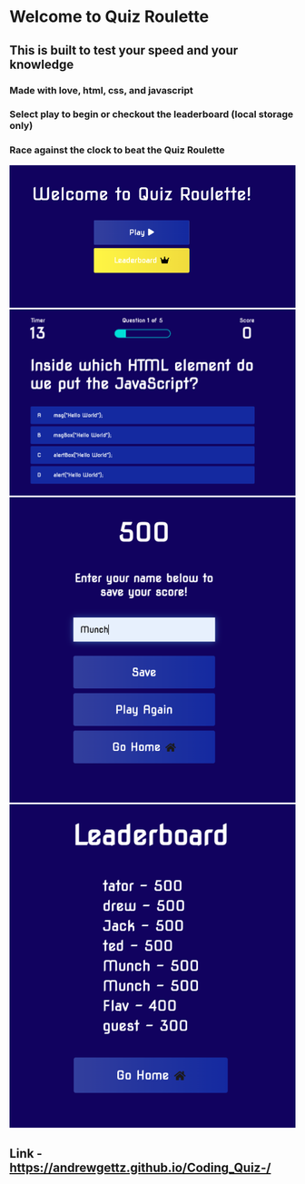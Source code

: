 # Welcome to Quiz Roulette 

## This is built to test your speed and your knowledge 

### Made with love, html, css, and javascript 

### Select play to begin or checkout the leaderboard (local storage only)
### Race against the clock to beat the Quiz Roulette 


<img src = './assets/img/Screen Shot 2022-07-05 at 10.52.39 AM.png'  alt='Screen shot of the index.html'>
<img src = './assets/img/Screen Shot 2022-07-05 at 10.53.01 AM.png' alt = 'Screen shot of the game.html and the first question'>
<img src = './assets/img/Screen Shot 2022-07-05 at 10.54.09 AM.png' alt = 'Screen shot of the end.html'> 
<img src = './assets/img/Screen Shot 2022-07-05 at 10.54.38 AM.png' alt = 'Screen shot of highscores.html'>

## Link - https://andrewgettz.github.io/Coding_Quiz-/